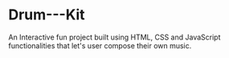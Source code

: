 # Drum---Kit
An Interactive fun project built using HTML, CSS and JavaScript functionalities that let's user compose their own music.
